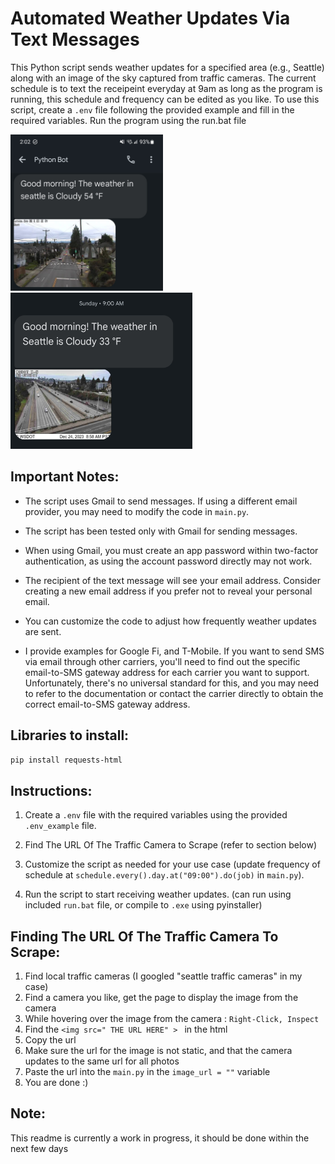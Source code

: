 
# Automated Weather Updates Via Text Messages

This Python script sends weather updates for a specified area (e.g., Seattle) along with an image of the sky captured from traffic cameras. 
The current schedule is to text the receipeint everyday at 9am as long as the program is running, this schedule and frequency can be edited as you like.
To use this script, create a `.env` file following the provided example and fill in the required variables. Run the program using the run.bat file

<p float="left">
  <img src="/assets/example1.jpg?raw=true" height="250">
 <img src="/assets/example2.jpg?raw=true" height="250">
</p>



## Important Notes:

- The script uses Gmail to send messages. If using a different email provider, you may need to modify the code in `main.py`.
  
- The script has been tested only with Gmail for sending messages.

- When using Gmail, you must create an app password within two-factor authentication, as using the account password directly may not work.

- The recipient of the text message will see your email address. Consider creating a new email address if you prefer not to reveal your personal email.

- You can customize the code to adjust how frequently weather updates are sent.

- I provide examples for Google Fi, and T-Mobile. If you want to send SMS via email through other carriers, you'll need to find out the specific email-to-SMS gateway address for each carrier you want to support. Unfortunately, there's no universal standard for this, and you may need to refer to the documentation or contact the carrier directly to obtain the correct email-to-SMS gateway address.

##  Libraries to install:

```bash
pip install requests-html
```


## Instructions:

1. Create a `.env` file with the required variables using the provided `.env_example` file.

2. Find The URL Of The Traffic Camera to Scrape (refer to section below)

3. Customize the script as needed for your use case (update frequency of schedule at `schedule.every().day.at("09:00").do(job)` in `main.py`).

4. Run the script to start receiving weather updates. (can run using included `run.bat` file, or compile to `.exe` using pyinstaller)

## Finding The URL Of The Traffic Camera To Scrape:
1. Find local traffic cameras (I googled "seattle traffic cameras" in my case)
2. Find a camera you like, get the page to display the image from the camera
4. While hovering over the image from the camera : `Right-Click, Inspect` 
5. Find the `<img src=" THE URL HERE" > `  in the html
6. Copy the url
7. Make sure the url for the image is not static, and that the camera updates to the same url for all photos
8. Paste the url into the `main.py` in the `image_url = ""` variable
9. You are done :)


## Note:

This readme is currently a work in progress, it should be done within the next few days


